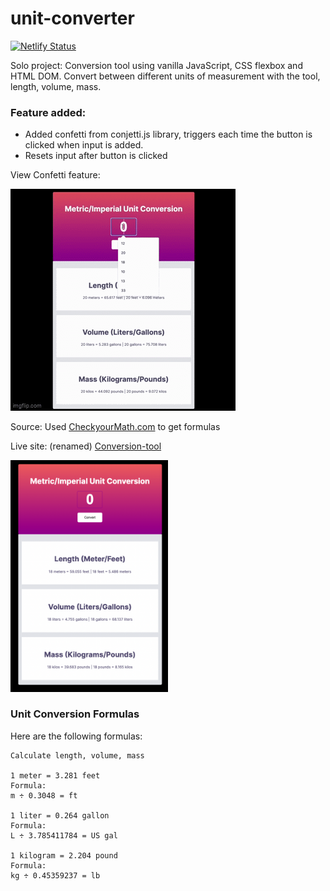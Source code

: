 # unit-converter

[![Netlify Status](https://api.netlify.com/api/v1/badges/d98c8093-34c6-4ae2-b9f8-f1cf35e75134/deploy-status)](https://app.netlify.com/sites/conversion-tool/deploys)

Solo project: Conversion tool using vanilla JavaScript, CSS flexbox and HTML DOM.
Convert between different units of measurement with the tool, length, volume, mass.

### Feature added: 
 - Added confetti from conjetti.js library, triggers each time the button is clicked when input is added.
 - Resets input after button is clicked

View Confetti feature: 

 ![gif app in use](https://github.com/IngridGdesigns/unit-converter/blob/main/unit-converter.gif)

Source: Used [CheckyourMath.com](https://www.checkyourmath.com/convert/length/km_feet.php) to get formulas

Live site: (renamed) [Conversion-tool](https://conversion-tool.netlify.app/)

<img src="https://github.com/IngridGdesigns/unit-converter/blob/main/unitConverter-screenshot.png" width="50%" height="50%">


### Unit Conversion Formulas

Here are the following formulas:

```
Calculate length, volume, mass

1 meter = 3.281 feet 
Formula:
m ÷ 0.3048 = ft

1 liter = 0.264 gallon
Formula:
L ÷ 3.785411784 = US gal

1 kilogram = 2.204 pound
Formula:
kg ÷ 0.45359237 = lb

```




